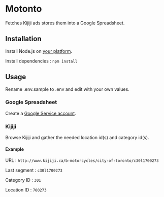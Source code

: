 # Motonto

Fetches Kijiji ads stores them into a Google Spreadsheet.

## Installation

Install Node.js on [your platform](http://nodejs.org/download/).

Install dependencies : ```npm install```

## Usage

Rename .env.sample to .env and edit with your own values.

### Google Spreadsheet

Create a [Google Service account](https://www.npmjs.com/package/google-spreadsheet#service-account-recommended-method).

### Kijiji

Browse Kijiji and gather the needed location id(s) and category id(s).

#### Example

URL : ```http://www.kijiji.ca/b-motorcycles/city-of-toronto/c30l1700273```

Last segment : ```c30l1700273```

Category ID : ```301```

Location ID : ```700273```
